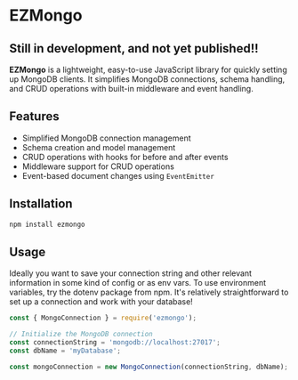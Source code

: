 # EZMongo

## Still in development, and not yet published!!

**EZMongo** is a lightweight, easy-to-use JavaScript library for quickly setting up MongoDB clients. It simplifies MongoDB connections, schema handling, and CRUD operations with built-in middleware and event handling.

## Features

- Simplified MongoDB connection management
- Schema creation and model management
- CRUD operations with hooks for before and after events
- Middleware support for CRUD operations
- Event-based document changes using `EventEmitter`

## Installation

```bash
npm install ezmongo
```

## Usage

Ideally you want to save your connection string and other relevant information in some kind of config or as env vars. To use environment variables, try the dotenv package from npm.
It's relatively straightforward to set up a connection and work with your database!

```javascript
const { MongoConnection } = require('ezmongo');

// Initialize the MongoDB connection
const connectionString = 'mongodb://localhost:27017';
const dbName = 'myDatabase';

const mongoConnection = new MongoConnection(connectionString, dbName);


```

